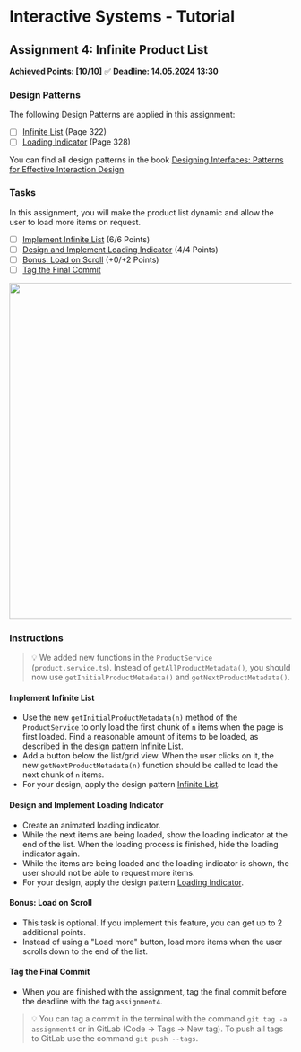 # Interactive Systems - Tutorial

## Assignment 4: Infinite Product List

**Achieved Points: [10/10]** ✅ 
**Deadline: 14.05.2024 13:30**

### Design Patterns

The following Design Patterns are applied in this assignment:

- [ ] [Infinite List](https://ebookcentral.proquest.com/lib/uni-konstanz/reader.action?docID=5996435&ppg=342) (Page 322)
- [ ] [Loading Indicator](https://ebookcentral.proquest.com/lib/uni-konstanz/reader.action?docID=5996435&ppg=348) (Page 328)

You can find all design patterns in the book [Designing Interfaces: Patterns for Effective Interaction Design](https://ebookcentral.proquest.com/lib/uni-konstanz/detail.action?docID=5996435)

### Tasks

In this assignment, you will make the product list dynamic and allow the user to load more items on request.

- [ ] [Implement Infinite List](#implement-infinite-list) (6/6 Points)
- [ ] [Design and Implement Loading Indicator](#design-and-implement-loading-indicator) (4/4 Points)
- [ ] [Bonus: Load on Scroll](#bonus-load-on-scroll) (+0/+2 Points)
- [ ] [Tag the Final Commit](#tag-the-final-commit)

<img src="images/loading.mp4"  width="600">

### Instructions

> 💡 We added new functions in the `ProductService` (`product.service.ts`). Instead of `getAllProductMetadata()`, you should now use `getInitialProductMetadata()` and `getNextProductMetadata()`.

#### Implement Infinite List

- Use the new `getInitialProductMetadata(n)` method of the `ProductService` to only load the first chunk of `n` items when the page is first loaded. Find a reasonable amount of items to be loaded, as described in the design pattern [Infinite List](https://ebookcentral.proquest.com/lib/uni-konstanz/reader.action?docID=5996435&ppg=342).
- Add a button below the list/grid view. When the user clicks on it, the new `getNextProductMetadata(n)` function should be called to load the next chunk of `n` items.
- For your design, apply the design pattern [Infinite List](https://ebookcentral.proquest.com/lib/uni-konstanz/reader.action?docID=5996435&ppg=342).

#### Design and Implement Loading Indicator

- Create an animated loading indicator.
- While the next items are being loaded, show the loading indicator at the end of the list. When the loading process is finished, hide the loading indicator again.
- While the items are being loaded and the loading indicator is shown, the user should not be able to request more items.
- For your design, apply the design pattern [Loading Indicator](https://ebookcentral.proquest.com/lib/uni-konstanz/reader.action?docID=5996435&ppg=348).

#### Bonus: Load on Scroll

- This task is optional. If you implement this feature, you can get up to 2 additional points.
- Instead of using a "Load more" button, load more items when the user scrolls down to the end of the list.

#### Tag the Final Commit

- When you are finished with the assignment, tag the final commit before the deadline with the tag `assignment4`.

> 💡 You can tag a commit in the terminal with the command `git tag -a assignment4` or in GitLab (Code -> Tags -> New tag). To push all tags to GitLab use the command `git push --tags`.
